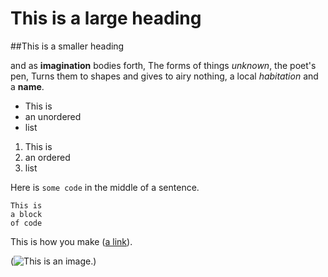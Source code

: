 # This is a large heading

##This is a smaller heading

and as **imagination** bodies forth,
The forms of things *unknown*, the poet's pen,
Turns them to shapes and gives to airy nothing,
a local *habitation* and a **name**.

- This is
- an unordered
- list

1. This is
2. an ordered
3. list

Here is `some code` in the middle of a sentence.
```
This is
a block
of code
```

This is how you make ([a link](https://www.wikipedia.org/)).

(![This is an image.](https://github.com/yihui/xaringan/releases/download/v0.0.2/karl-mustache.jpg))
